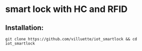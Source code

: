 # smart lock with HC and RFID #

## Installation:

```git clone https://github.com/villuette/iot_smartlock && cd iot_smartlock```
